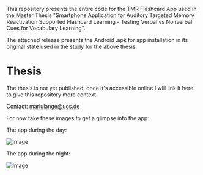 This repository presents the entire code for the TMR Flashcard App used in the Master Thesis "Smartphone Application for Auditory Targeted Memory Reactivation Supported Flashcard Learning - Testing Verbal vs Nonverbal Cues for Vocabulary Learning". 

The attached release presents the Android .apk for app installation in its original state used in the study for the above thesis.

# Thesis

The thesis is not yet published, once it's accessible online I will link it here to give this repository more context.

Contact: mariulange@uos.de

For now take these images to get a glimpse into the app:

The app during the day:

![Image](https://github.com/user-attachments/assets/e65664eb-98bb-406f-837f-147a861e24ee)

The app during the night:

![Image](https://github.com/user-attachments/assets/8870bfad-2c57-4dac-bffc-d88e32dba5b5)
